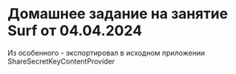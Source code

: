 # Домашнее задание на занятие Surf от 04.04.2024

Из особенного - экспортировал в исходном приложении ShareSecretKeyContentProvider
